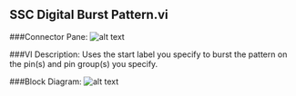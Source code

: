 ## **SSC Digital Burst Pattern.vi**
###Connector Pane:
![alt text](/Digital/SSC%20Digital/Pattern%20Actions/SSC%20Digital%20Burst%20Pattern.vic.png "SSC Digital Burst Pattern.vi connector pane")

###VI Description:
Uses the start label you specify to burst the pattern on the pin(s) and pin group(s) you specify.

###Block Diagram:
![alt text](/Digital/SSC%20Digital/Pattern%20Actions/SSC%20Digital%20Burst%20Pattern.vid.png "SSC Digital Burst Pattern.vi block diagram")

